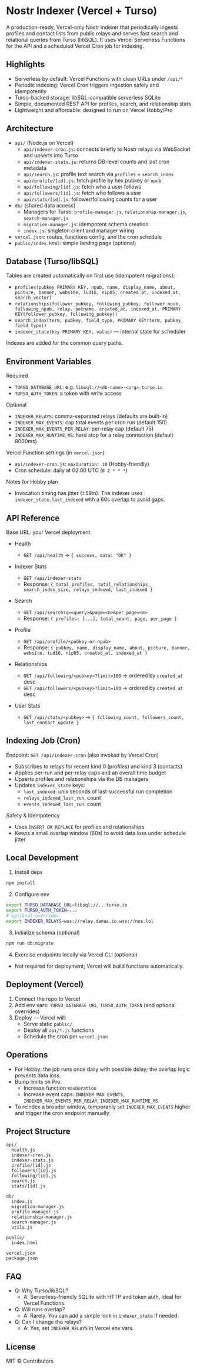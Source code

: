 # Nostr Indexer (Vercel + Turso)

A production-ready, Vercel-only Nostr indexer that periodically ingests profiles and contact lists from public relays and serves fast search and relational queries from Turso (libSQL). It uses Vercel Serverless Functions for the API and a scheduled Vercel Cron job for indexing.

## Highlights

- Serverless by default: Vercel Functions with clean URLs under `/api/*`
- Periodic indexing: Vercel Cron triggers ingestion safely and idempotently
- Turso-backed storage: libSQL-compatible serverless SQLite
- Simple, documented REST API for profiles, search, and relationship stats
- Lightweight and affordable: designed to run on Vercel Hobby/Pro

## Architecture

- `api/` (Node.js on Vercel)
  - `api/indexer-cron.js`: connects briefly to Nostr relays via WebSocket and upserts into Turso
  - `api/indexer-stats.js`: returns DB-level counts and last cron metadata
  - `api/search.js`: profile text search via `profiles` + `search_index`
  - `api/profile/[id].js`: fetch profile by hex pubkey or `npub`
  - `api/following/[id].js`: fetch who a user follows
  - `api/followers/[id].js`: fetch who follows a user
  - `api/stats/[id].js`: follower/following counts for a user
- `db/` (shared data access)
  - Managers for Turso: `profile-manager.js`, `relationship-manager.js`, `search-manager.js`
  - `migration-manager.js`: idempotent schema creation
  - `index.js`: singleton client and manager wiring
- `vercel.json`: routes, functions config, and the cron schedule
- `public/index.html`: simple landing page (optional)

## Database (Turso/libSQL)

Tables are created automatically on first use (idempotent migrations):

- `profiles(pubkey PRIMARY KEY, npub, name, display_name, about, picture, banner, website, lud16, nip05, created_at, indexed_at, search_vector)`
- `relationships(follower_pubkey, following_pubkey, follower_npub, following_npub, relay, petname, created_at, indexed_at, PRIMARY KEY(follower_pubkey, following_pubkey))`
- `search_index(term, pubkey, field_type, PRIMARY KEY(term, pubkey, field_type))`
- `indexer_state(key PRIMARY KEY, value)` — internal state for scheduler

Indexes are added for the common query paths.

## Environment Variables

Required
- `TURSO_DATABASE_URL`: e.g. `libsql://<db-name>-<org>.turso.io`
- `TURSO_AUTH_TOKEN`: a token with write access

Optional
- `INDEXER_RELAYS`: comma-separated relays (defaults are built-in)
- `INDEXER_MAX_EVENTS`: cap total events per cron run (default 150)
- `INDEXER_MAX_EVENTS_PER_RELAY`: per-relay cap (default 75)
- `INDEXER_MAX_RUNTIME_MS`: hard stop for a relay connection (default 8000ms)

Vercel Function settings (in `vercel.json`)
- `api/indexer-cron.js`: `maxDuration: 10` (Hobby-friendly)
- Cron schedule: daily at 02:00 UTC (`0 2 * * *`)

Notes for Hobby plan
- Invocation timing has jitter (±59m). The indexer uses `indexer_state.last_indexed` with a 60s overlap to avoid gaps.

## API Reference

Base URL: your Vercel deployment

- Health
  - `GET /api/health` → `{ success, data: "OK" }`

- Indexer Stats
  - `GET /api/indexer-stats`
  - Response: `{ total_profiles, total_relationships, search_index_size, relays_indexed, last_indexed }`

- Search
  - `GET /api/search?q=<query>&page=<n>&per_page=<m>`
  - Response: `{ profiles: [...], total_count, page, per_page }`

- Profile
  - `GET /api/profile/<pubkey-or-npub>`
  - Response: `{ pubkey, name, display_name, about, picture, banner, website, lud16, nip05, created_at, indexed_at }`

- Relationships
  - `GET /api/following/<pubkey>?limit=100` → ordered by `created_at` desc
  - `GET /api/followers/<pubkey>?limit=100` → ordered by `created_at` desc

- User Stats
  - `GET /api/stats/<pubkey>` → `{ following_count, followers_count, last_contact_update }`

## Indexing Job (Cron)

Endpoint: `GET /api/indexer-cron` (also invoked by Vercel Cron)
- Subscribes to relays for recent kind 0 (profiles) and kind 3 (contacts)
- Applies per-run and per-relay caps and an overall time budget
- Upserts profiles and relationships via the DB managers
- Updates `indexer_state` keys:
  - `last_indexed`: unix seconds of last successful run completion
  - `relays_indexed_last_run`: count
  - `events_indexed_last_run`: count

Safety & Idempotency
- Uses `INSERT OR REPLACE` for profiles and relationships
- Keeps a small overlap window (60s) to avoid data loss under schedule jitter

## Local Development

1) Install deps
```bash
npm install
```

2) Configure env
```bash
export TURSO_DATABASE_URL=libsql://...turso.io
export TURSO_AUTH_TOKEN=...
# optional overrides
export INDEXER_RELAYS=wss://relay.damus.io,wss://nos.lol
```

3) Initialize schema (optional)
```bash
npm run db:migrate
```

4) Exercise endpoints locally via Vercel CLI (optional)
- Not required for deployment; Vercel will build functions automatically.

## Deployment (Vercel)

1) Connect the repo to Vercel
2) Add env vars: `TURSO_DATABASE_URL`, `TURSO_AUTH_TOKEN` (and optional overrides)
3) Deploy — Vercel will:
   - Serve static `public/`
   - Deploy all `api/*.js` functions
   - Schedule the cron per `vercel.json`

## Operations

- For Hobby: the job runs once daily with possible delay; the overlap logic prevents data loss.
- Bump limits on Pro:
  - Increase function `maxDuration`
  - Increase event caps: `INDEXER_MAX_EVENTS`, `INDEXER_MAX_EVENTS_PER_RELAY`, `INDEXER_MAX_RUNTIME_MS`
- To reindex a broader window, temporarily set `INDEXER_MAX_EVENTS` higher and trigger the cron endpoint manually.

## Project Structure

```
api/
  health.js
  indexer-cron.js
  indexer-stats.js
  profile/[id].js
  followers/[id].js
  following/[id].js
  search.js
  stats/[id].js

db/
  index.js
  migration-manager.js
  profile-manager.js
  relationship-manager.js
  search-manager.js
  utils.js

public/
  index.html

vercel.json
package.json
```

## FAQ

- Q: Why Turso/libSQL?
  - A: Serverless-friendly SQLite with HTTP and token auth, ideal for Vercel Functions.
- Q: Will runs overlap?
  - A: Rarely. You can add a simple lock in `indexer_state` if needed.
- Q: Can I change the relays?
  - A: Yes, set `INDEXER_RELAYS` in Vercel env vars.

## License

MIT © Contributors